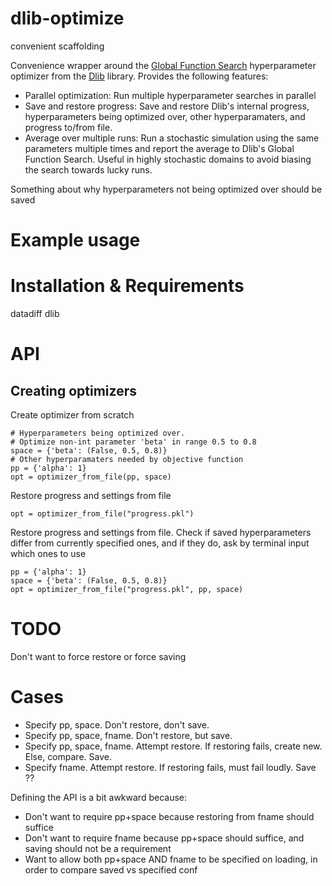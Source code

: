 # dlib-optimize

convenient scaffolding 

Convenience wrapper around the 
[Global Function Search](http://dlib.net/optimization.html#global_function_search) 
hyperparameter optimizer from the [Dlib](http://dlib.net) library.
Provides the following features:
* Parallel optimization: Run multiple hyperparameter searches in parallel
* Save and restore progress: Save and restore Dlib's internal progress, hyperparameters being optimized over, other hyperparamaters, and progress to/from file.
* Average over multiple runs: Run a stochastic simulation using the same parameters multiple times and 
report the average to Dlib's Global Function Search. Useful in highly stochastic domains to avoid biasing the search towards lucky runs.

Something about why hyperparameters not being optimized over should be saved
# Example usage

# Installation & Requirements
datadiff
dlib

# API
## Creating optimizers
Create optimizer from scratch
```
# Hyperparameters being optimized over.
# Optimize non-int parameter 'beta' in range 0.5 to 0.8
space = {'beta': (False, 0.5, 0.8)}  
# Other hyperparamaters needed by objective function
pp = {'alpha': 1}  
opt = optimizer_from_file(pp, space)
```

Restore progress and settings from file
```
opt = optimizer_from_file("progress.pkl")
```

Restore progress and settings from file. 
Check if saved hyperparameters differ from currently specified ones,
and if they do, ask by terminal input which ones to use
```
pp = {'alpha': 1}
space = {'beta': (False, 0.5, 0.8)}
opt = optimizer_from_file("progress.pkl", pp, space)
```

# TODO
Don't want to force restore or force saving

# Cases
* Specify pp, space. Don't restore, don't save.
* Specify pp, space, fname. Don't restore, but save.
* Specify pp, space, fname. Attempt restore. If restoring fails, create new. Else, compare. Save.
* Specify fname. Attempt restore. If restoring fails, must fail loudly. Save ??

Defining the API is a bit awkward because:
* Don't want to require pp+space because restoring from fname should suffice
* Don't want to require fname because pp+space should suffice, 
    and saving should not be a requirement
* Want to allow both pp+space AND fname to be specified on loading, 
   in order to compare saved vs specified conf
